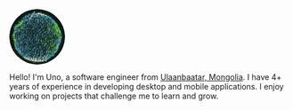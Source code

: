 <style>
.image-cropper {
  width: 100px;
  height: 100px;
  position: relative;
  overflow: hidden;
  border-radius: 50%;
}

img {
  display: inline;
  margin: 0 auto;
  height: 100%;
  width: auto;
}
</style>

<div class="image-cropper">
<img src="https://github.com/unobatbayar/unobatbayar/blob/main/earth.gif" title="REFERENCE: [11] By commotion.tv or @motionaddicts Available at: http://thecommotion.tv/post/117120739614/earf Non-commercial purposes only." style="clip-path: circle();" class="rounded" width="25" height="25" rounded> </img>
</div>

Hello! I'm Uno, a software engineer from <a href="https://en.wikipedia.org/wiki/Ulaanbaatar">Ulaanbaatar, Mongolia</a>. I have 4+ years of experience in developing desktop and mobile applications. I enjoy working on projects that challenge me to learn and grow.

<!--
**unobatbayar/unobatbayar** is a ✨ _special_ ✨ repository because its `README.md` (this file) appears on your GitHub profile.

Here are some ideas to get you started:

- 🔭 I’m currently working on ...
- 🌱 I’m currently learning ...
- 👯 I’m looking to collaborate on ...
- 🤔 I’m looking for help with ...
- 💬 Ask me about ...
- 📫 How to reach me: ...
- 😄 Pronouns: ...
- ⚡ Fun fact: ...
-->
